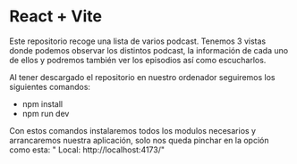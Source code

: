# React + Vite

Este repositorio recoge una lista de varios podcast.
Tenemos 3 vistas donde podemos observar los distintos podcast, la información de cada uno de ellos y podremos también ver los episodios así como escucharlos.

Al tener descargado el repositorio en nuestro ordenador seguiremos los siguientes comandos:
- npm install
- npm run dev

Con estos comandos instalaremos todos los modulos necesarios y arrancaremos nuestra aplicación, solo nos queda pinchar en la opción como esta:
" Local: http://localhost:4173/"
